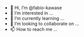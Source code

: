 - 👋 Hi, I’m @fabio-kawase
- 👀 I’m interested in ...
- 🌱 I’m currently learning ...
- 💞️ I’m looking to collaborate on ...
- 📫 How to reach me ...

<!---
fabio-kawase/fabio-kawase is a ✨ special ✨ repository because its `README.md` (this file) appears on your GitHub profile.
You can click the Preview link to take a look at your changes.
--->
